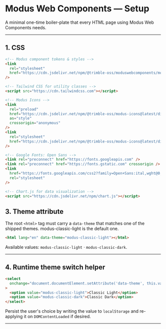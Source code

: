 # Modus Web Components — Setup

A minimal one-time boiler-plate that every HTML page using Modus Web Components needs.

---

## 1. CSS

```html
<!-- Modus component tokens & styles -->
<link
  rel="stylesheet"
  href="https://cdn.jsdelivr.net/npm/@trimble-oss/moduswebcomponents/modus-wc-styles.css"
/>

<!-- Tailwind CSS for utility classes -->
<script src="https://cdn.tailwindcss.com"></script>

<!-- Modus Icons -->
<link
  rel="preload"
  href="https://cdn.jsdelivr.net/npm/@trimble-oss/modus-icons@latest/dist/field-systems/fonts/modus-icons.css"
  as="style"
  crossorigin="anonymous"
/>
<link
  rel="stylesheet"
  href="https://cdn.jsdelivr.net/npm/@trimble-oss/modus-icons@latest/dist/field-systems/fonts/modus-icons.css"
/>

<!-- Google Fonts: Open Sans -->
<link rel="preconnect" href="https://fonts.googleapis.com" />
<link rel="preconnect" href="https://fonts.gstatic.com" crossorigin />
<link
  href="https://fonts.googleapis.com/css2?family=Open+Sans:ital,wght@0,300..800;1,300..800&display=swap"
  rel="stylesheet"
/>

<!-- Chart.js for data visualization -->
<script src="https://cdn.jsdelivr.net/npm/chart.js"></script>
```

## 3. Theme attribute

The root `<html>` tag must carry a `data-theme` that matches one of the shipped themes. modus-classic-light is the default one.

```html
<html lang="en" data-theme="modus-classic-light"></html>
```

Available values: `modus-classic-light` · `modus-classic-dark`.

---

## 4. Runtime theme switch helper

```html
<select
  onchange="document.documentElement.setAttribute('data-theme', this.value)"
>
  <option value="modus-classic-light">Classic Light</option>
  <option value="modus-classic-dark">Classic Dark</option>
</select>
```

Persist the user's choice by writing the value to `localStorage` and re-applying it on `DOMContentLoaded` if desired.

---
